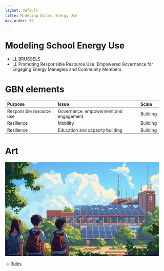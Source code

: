 ```yaml
---
layout: default
title: Modeling School Energy Use
nav_order: 26
---
```


# Modeling School Energy Use

* LL BRUSSELS
* LL Promoting Responsible Resource Use: Empowered Governance for Engaging Energy Managers and Community Members.


# GBN elements

| Purpose                  | Issue                                  | Scale    |
|:-------------------------|:---------------------------------------|:---------|
| Responsible resource use | Governance, empowerment and engagement | Building |
| Resilience               | Mobility                               | Building |
| Resilience               | Education and capacity building        | Building |

# Art

![](art/BRU-A-UC3.png)




-> [Rules](rules.md)
